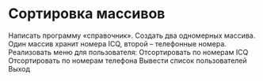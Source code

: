 # Сортировка массивов
Написать программу «справочник». Создать два одномерных массива. Один массив хранит
номера ICQ, второй – телефонные номера. Реализовать меню для пользователя:
 Отсортировать по номерам ICQ
 Отсортировать по номерам телефона
 Вывести список пользователей
 Выход
